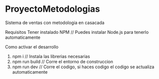 # ProyectoMetodologias
Sistema de ventas con metodologia en casacada

Requisitos
Tener instalado NPM // Puedes instalar Node.js para tenerlo automaticamente

Como activar el desarrollo
1. npm i // Instala las librerias necesarias
2. npm run build // Corre el entorno de construccion
3. npm run dev // Corre el codigo, si haces codigo el codigo se actualiza automaticamente

